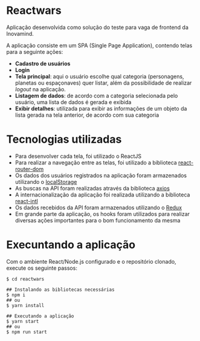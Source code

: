 # Reactwars

Aplicação desenvolvida como solução do teste para vaga de frontend da Inovamind.

A aplicação consiste em um SPA (Single Page Application), contendo telas para a seguinte ações:
- **Cadastro de usuários**
- **Login**
- **Tela principal**: aqui o usuário escolhe qual categoria (personagens, planetas ou espaçonaves) quer listar, além da possibilidade de realizar *logout* na aplicação.
- **Listagem de dados**: de acordo com a categoria selecionada pelo usuário, uma lista de dados é gerada e exibida
- **Exibir detalhes**: utilizada para exibir as informações de um objeto da lista gerada na tela anterior, de acordo com sua categoria

# Tecnologias utilizadas

- Para desenvolver cada tela, foi utilizado o ReactJS
- Para realizar a navegação entre as telas, foi utilizado a biblioteca [react-router-dom](https://www.npmjs.com/package/react-router-dom)
- Os dados dos usuários registrados na aplicação foram armazenados utilizando o [localStorage](https://developer.mozilla.org/pt-BR/docs/Web/API/Window/Window.localStorage)
- As buscas na API foram realizadas através da biblioteca [axios](https://github.com/axios/axios)
- A internacionalização da aplicação foi realizada utilizando a biblioteca [react-intl](https://github.com/formatjs/react-intl)
- Os dados recebidos da API foram armazenados utilizando o [Redux](https://redux.js.org/)
- Em grande parte da aplicação, os hooks foram utilizados para realizar diversas ações importantes para o bom funcionamento da mesma


# Execuntando a aplicação

Com o ambiente React/Node.js configurado e o repositório clonado, execute os seguinte passos:

```shell
$ cd reactwars

## Instalando as bibliotecas necessárias
$ npm i
## ou
$ yarn install

## Executando a aplicação
$ yarn start
## ou
$ npm run start
```